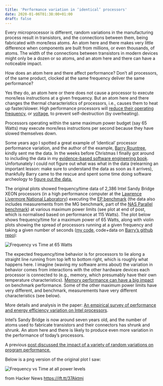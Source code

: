 ```yaml
---
title: 'Performance variation in ‘identical’ processors'
date: 2020-01-06T01:38:00+01:00
draft: false
---
```


Every microprocessor is different, random variations in the manufacturing process result in transistors, and the connections between them, being fabricated with more/less atoms. An atom here and there makes very little difference when components are built from millions, or even thousands, of atoms. The width of the connections between transistors in modern devices might only be a dozen or so atoms, and an atom here and there can have a noticeable impact.

How does an atom here and there affect performance? Don’t all processors, of the same product, clocked at the same frequency deliver the same performance?

Yes they do, an atom here or there does not cause a processor to execute more/less instructions at a given frequency. But an atom here and there changes the thermal characteristics of processors, i.e., causes them to heat up faster/slower. High performance processors will [reduce their operating frequency](https://en.wikipedia.org/wiki/Dynamic_frequency_scaling), or [voltage](https://en.wikipedia.org/wiki/Dynamic_voltage_scaling), to prevent self-destruction (by overheating).

Processors operating within the same maximum power budget (say 65 Watts) may execute more/less instructions per second because they have slowed themselves down.

Some years ago I spotted a great example of ‘identical’ processor performance variation, and the author of the example, [Barry Rountree](https://github.com/rountree), kindly sent me the data. In the weeks before Christmas I finally got around to including the data in my [evidence-based software engineering book](http://www.knosof.co.uk/ESEUR/). Unfortunately I could not figure out what was what in the data (relearning an important lesson: make sure to understand the data as soon as it arrives), thankfully Barry came to the rescue and spent some time doing software archeology to [figure out the data.](https://github.com/rountree/s2)

The original plots showed frequency/time data of 2,386 Intel Sandy Bridge XEON processors (in a high performance computer at the [Lawrence Livermore National Laboratory](https://en.wikipedia.org/wiki/Lawrence_Livermore_National_Laboratory)) executing the [EP benchmark](https://en.wikipedia.org/wiki/Embarrassingly_parallel) (the data also includes measurements from the MG benchmark, part of the [NAS Parallel benchmark](https://en.wikipedia.org/wiki/NAS_Parallel_Benchmarks)) at various maximum power limits (see plot at end of post, which is normalised based on performance at 115 Watts). The plot below shows frequency/time for a maximum power of 65 Watts, along with violin plots showing the spread of processors running at a given frequency and taking a given number of seconds ([my code](http://www.coding-guidelines.com/code-data/rapl-final.R), code+data on [Barry’s github repo](https://github.com/rountree/s2)):

![Frequency vs Time at 65 Watts](http://www.coding-guidelines.com/images/rapl-65watts.png)

The expected frequency/time behavior is for processors to lie along a straight line running from top left to bottom right, which is roughly what happens here. I imagine (waving my software arms about) the variation in behavior comes from interactions with the other hardware devices each processor is connected to (e.g., memory, which presumably have their own temperature characteristics). [Memory performance can have a big impact](https://shape-of-code.coding-guidelines.com/2015/11/18/peak-memory-transfer-rate-is-best-specint-performance-predictor/) on benchmark performance. Some of the other maximum power limits have very different, and benchmark, measurements have very different characteristics (see below).

More details and analysis in the paper: [An empirical survey of performance and energy efficiency variation on Intel processors](http://www2.cs.arizona.edu/~amarathe/papers/marathe_e2sc2017.pdf).

Intel’s Sandy Bridge is now around seven years old, and the number of atoms used to fabricate transistors and their connectors has shrunk and shrunk. An atom here and there is likely to produce even more variation in the performance of today’s processors.

A previous [post discussed the impact of a variety of random variations on program performance.](https://shape-of-code.coding-guidelines.com/2015/02/24/hardware-variability-may-be-greater-than-algorithmic-improvement/)

Below is a png version of the original plot I saw:

![Frequency vs Time at all power levels](http://www.coding-guidelines.com/images/rapl-all.png)

  
  
from Hacker News https://ift.tt/37Aktmj